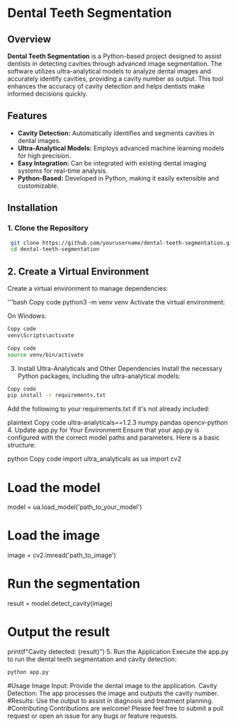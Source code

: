 # Dental Teeth Segmentation

## Overview

**Dental Teeth Segmentation** is a Python-based project designed to assist dentists in detecting cavities through advanced image segmentation. The software utilizes ultra-analytical models to analyze dental images and accurately identify cavities, providing a cavity number as output. This tool enhances the accuracy of cavity detection and helps dentists make informed decisions quickly.

## Features

- **Cavity Detection:** Automatically identifies and segments cavities in dental images.
- **Ultra-Analytical Models:** Employs advanced machine learning models for high precision.
- **Easy Integration:** Can be integrated with existing dental imaging systems for real-time analysis.
- **Python-Based:** Developed in Python, making it easily extensible and customizable.

## Installation

### 1. Clone the Repository

```bash
 git clone https://github.com/yourusername/dental-teeth-segmentation.git 
 cd dental-teeth-segmentation
```
 
 ## 2. Create a Virtual Environment
Create a virtual environment to manage dependencies:

'''bash
Copy code
python3 -m venv venv
Activate the virtual environment:

On Windows:
```bash
Copy code
venv\Scripts\activate
```
```bash
Copy code
source venv/bin/activate
```
3. Install Ultra-Analyticals and Other Dependencies
Install the necessary Python packages, including the ultra-analytical models:

```bash
Copy code
pip install -r requirements.txt
```
Add the following to your requirements.txt if it's not already included:

plaintext
Copy code
ultra-analyticals==1.2.3
numpy
pandas
opencv-python
4. Update app.py for Your Environment
Ensure that your app.py is configured with the correct model paths and parameters. Here is a basic structure:

python
Copy code
import ultra_analyticals as ua
import cv2

# Load the model
model = ua.load_model('path_to_your_model')

# Load the image
image = cv2.imread('path_to_image')

# Run the segmentation
result = model.detect_cavity(image)

# Output the result
print(f"Cavity detected: {result}")
5. Run the Application
Execute the app.py to run the dental teeth segmentation and cavity detection:

```bash
python app.py
```
#Usage
Image Input: Provide the dental image to the application.
Cavity Detection: The app processes the image and outputs the cavity number.
#Results: Use the output to assist in diagnosis and treatment planning.
#Contributing
Contributions are welcome! Please feel free to submit a pull request or open an issue for any bugs or feature requests.


